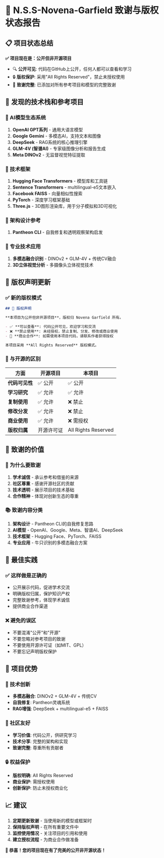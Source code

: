 # 🙏 N.S.S-Novena-Garfield 致谢与版权状态报告

## 📋 项目状态总结

**✅ 项目现在是：公开但非开源项目**
- 🔍 **公开可见**: 代码在GitHub上公开，任何人都可以查看和学习
- 🔒 **版权保护**: 采用"All Rights Reserved"，禁止未授权使用
- 🤝 **致谢完整**: 已添加对所有参考项目和模型的完整致谢

## 🎯 发现的技术栈和参考项目

### 🤖 AI模型生态系统
1. **OpenAI GPT系列** - 通用大语言模型
2. **Google Gemini** - 多模态AI，支持文本和图像
3. **DeepSeek** - RAG系统的核心推理引擎
4. **GLM-4V (智谱AI)** - 专家级图像分析和报告生成
5. **Meta DINOv2** - 无监督视觉特征提取

### 🔧 技术框架
1. **Hugging Face Transformers** - 模型库和工具链
2. **Sentence Transformers** - multilingual-e5文本嵌入
3. **Facebook FAISS** - 向量相似性搜索
4. **PyTorch** - 深度学习框架基础
5. **Three.js** - 3D图形渲染库，用于分子模拟和3D可视化

### 🎯 架构设计参考
1. **Pantheon CLI** - 自我修复和透明观察架构启发

### 🔬 专业技术应用
1. **多模态融合识别** - DINOv2 + GLM-4V + 传统CV融合
2. **3D立体视觉分析** - 多摄像头立体视觉技术

## 📄 版权声明更新

### ✅ 新的版权模式
```markdown
## 📄 版权声明

**本项目为公开但非开源项目**，版权归 Novena Garfield 所有。

- ✅ **可以查看**: 代码公开可见，欢迎学习和交流
- ❌ **禁止使用**: 未经授权，禁止复制、分发、修改或商业使用
- 📧 **商业合作**: 如需使用本项目代码，请联系作者获得授权

本项目采用 **All Rights Reserved** 版权模式。
```

### 🔄 与开源的区别
| 方面 | 开源项目 | 本项目 |
|------|----------|--------|
| **代码可见性** | ✅ 公开 | ✅ 公开 |
| **学习研究** | ✅ 允许 | ✅ 允许 |
| **复制使用** | ✅ 允许 | ❌ 禁止 |
| **修改分发** | ✅ 允许 | ❌ 禁止 |
| **商业使用** | ✅ 允许 | ❌ 需授权 |
| **版权归属** | 开源许可证 | All Rights Reserved |

## 🤝 致谢的价值

### 🌟 为什么要致谢
1. **学术诚信** - 承认参考和借鉴的来源
2. **社区尊重** - 感谢开源社区的贡献
3. **技术透明** - 展示项目的技术基础
4. **合作精神** - 体现对创新生态的尊重

### 📚 致谢内容分类
1. **架构设计** - Pantheon CLI的自我修复思路
2. **AI模型** - OpenAI、Google、Meta、智谱AI、DeepSeek
3. **技术框架** - Hugging Face、PyTorch、FAISS
4. **专业应用** - 牛只识别的多模态融合方案

## 🎯 最佳实践

### ✅ 这样做是正确的
- 公开展示代码，促进学术交流
- 明确版权归属，保护知识产权
- 完整致谢参考，体现学术诚信
- 提供商业合作渠道

### ❌ 避免的误区
- 不要混淆"公开"和"开源"
- 不要忽略对参考项目的致谢
- 不要使用开源许可证（如MIT、GPL）
- 不要忘记声明版权保护

## 🚀 项目优势

### 🔬 技术创新
- **多模态融合**: DINOv2 + GLM-4V + 传统CV
- **自我修复**: Pantheon灵魂系统
- **RAG增强**: DeepSeek + multilingual-e5 + FAISS

### 🤝 社区友好
- **学习价值**: 代码公开，供研究学习
- **技术分享**: 完整的架构和实现
- **致谢完整**: 尊重所有贡献者

### 🔒 权益保护
- **版权明确**: All Rights Reserved
- **商业保护**: 需授权使用
- **创新保护**: 防止未授权商业化

## 📈 建议

1. **定期更新致谢** - 当使用新的模型或框架时
2. **保持版权声明** - 在所有重要文件中
3. **监控使用情况** - 关注项目的引用和使用
4. **建立授权流程** - 为商业合作做准备

**🎉 恭喜！您的项目现在有了完美的公开非开源状态！**